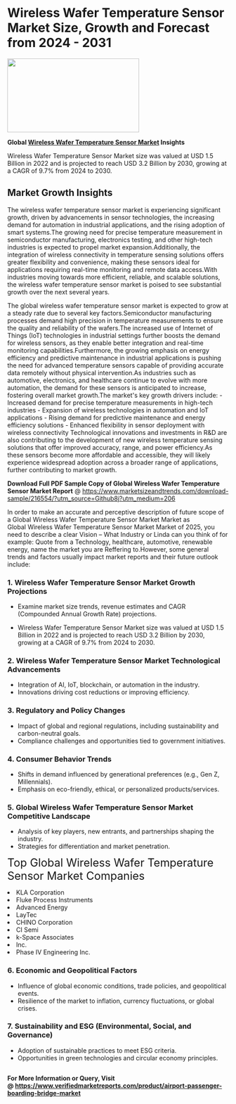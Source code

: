 <H1>Wireless Wafer Temperature Sensor Market Size, Growth and Forecast from 2024 - 2031</H1><img class="aligncenter size-medium wp-image-584254" src="https://thirdeyenews.in/wp-content/uploads/2024/09/Global-Market-Research-300x168.jpeg" alt="" width="300" height="168" /><p><strong>Global&nbsp;<a href="https://www.marketsizeandtrends.com/download-sample/216554/?utm_source=Github8j?utm_medium=206">Wireless Wafer Temperature Sensor Market</a> Insights</strong></p><p>Wireless Wafer Temperature Sensor Market size was valued at USD 1.5 Billion in 2022 and is projected to reach USD 3.2 Billion by 2030, growing at a CAGR of 9.7% from 2024 to 2030.</p><p><h2>Market Growth Insights</h2> <p>The wireless wafer temperature sensor market is experiencing significant growth, driven by advancements in sensor technologies, the increasing demand for automation in industrial applications, and the rising adoption of smart systems.The growing need for precise temperature measurement in semiconductor manufacturing, electronics testing, and other high-tech industries is expected to propel market expansion.Additionally, the integration of wireless connectivity in temperature sensing solutions offers greater flexibility and convenience, making these sensors ideal for applications requiring real-time monitoring and remote data access.With industries moving towards more efficient, reliable, and scalable solutions, the wireless wafer temperature sensor market is poised to see substantial growth over the next several years.</p> <p>The global wireless wafer temperature sensor market is expected to grow at a steady rate due to several key factors.Semiconductor manufacturing processes demand high precision in temperature measurements to ensure the quality and reliability of the wafers.The increased use of Internet of Things (IoT) technologies in industrial settings further boosts the demand for wireless sensors, as they enable better integration and real-time monitoring capabilities.Furthermore, the growing emphasis on energy efficiency and predictive maintenance in industrial applications is pushing the need for advanced temperature sensors capable of providing accurate data remotely without physical intervention.As industries such as automotive, electronics, and healthcare continue to evolve with more automation, the demand for these sensors is anticipated to increase, fostering overall market growth.The market's key growth drivers include: - Increased demand for precise temperature measurements in high-tech industries - Expansion of wireless technologies in automation and IoT applications - Rising demand for predictive maintenance and energy efficiency solutions - Enhanced flexibility in sensor deployment with wireless connectivity Technological innovations and investments in R&D are also contributing to the development of new wireless temperature sensing solutions that offer improved accuracy, range, and power efficiency.As these sensors become more affordable and accessible, they will likely experience widespread adoption across a broader range of applications, further contributing to market growth.<p><span class=""><strong>Download Full PDF Sample Copy of Global Wireless Wafer Temperature Sensor Market Report</strong> @ <a href="https://www.marketsizeandtrends.com/download-sample/216554/?utm_source=Github8j?utm_medium=206" target="_blank">https://www.marketsizeandtrends.com/download-sample/216554/?utm_source=Github8j?utm_medium=206</a></span></p><p>In order to make an accurate and perceptive description of future scope of a Global&nbsp;Wireless Wafer Temperature Sensor Market Market as Global&nbsp;Wireless Wafer Temperature Sensor Market Market of 2025, you need to describe a clear Vision &ndash; What Industry or Linda can you think of for example: Quote from a Technology, healthcare, automotive, renewable energy, name the market you are Reffering to.However, some general trends and factors usually impact market reports and their future outlook include:</p><h3>1.&nbsp;<strong>Wireless Wafer Temperature Sensor Market Growth Projections</strong></h3><ul><li>Examine market size trends, revenue estimates and CAGR (Compounded Annual Growth Rate) projections.</li><li><p>Wireless Wafer Temperature Sensor Market size was valued at USD 1.5 Billion in 2022 and is projected to reach USD 3.2 Billion by 2030, growing at a CAGR of 9.7% from 2024 to 2030.</p></li></ul><h3>2.&nbsp;<strong>Wireless Wafer Temperature Sensor Market Technological Advancements</strong></h3><ul><li>Integration of AI, IoT, blockchain, or automation in the industry.</li><li>Innovations driving cost reductions or improving efficiency.</li></ul><h3>3.&nbsp;<strong>Regulatory and Policy Changes</strong></h3><ul><li>Impact of global and regional regulations, including sustainability and carbon-neutral goals.</li><li>Compliance challenges and opportunities tied to government initiatives.</li></ul><h3>4.&nbsp;<strong>Consumer Behavior Trends</strong></h3><ul><li>Shifts in demand influenced by generational preferences (e.g., Gen Z, Millennials).</li><li>Emphasis on eco-friendly, ethical, or personalized products/services.</li></ul><h3>5.&nbsp;<strong>Global Wireless Wafer Temperature Sensor Market Competitive Landscape</strong></h3><ul><li>Analysis of key players, new entrants, and partnerships shaping the industry.</li><li>Strategies for differentiation and market penetration.</li></ul><p data-pm-slice="1 1 []"><span style="color: inherit; font-family: inherit; font-size: 25px;">Top Global Wireless Wafer Temperature Sensor Market Companies</span></p><div class="" data-test-id=""><p><li>KLA Corporation</li><li> Fluke Process Instruments</li><li> Advanced Energy</li><li> LayTec</li><li> CHINO Corporation</li><li> CI Semi</li><li> k-Space Associates</li><li> Inc.</li><li> Phase IV Engineering Inc.</li></p></div><h3>6.&nbsp;<strong>Economic and Geopolitical Factors</strong></h3><ul><li>Influence of global economic conditions, trade policies, and geopolitical events.</li><li>Resilience of the market to inflation, currency fluctuations, or global crises.</li></ul><h3>7.&nbsp;<strong>Sustainability and ESG (Environmental, Social, and Governance)</strong></h3><ul><li>Adoption of sustainable practices to meet ESG criteria.</li><li>Opportunities in green technologies and circular economy principles.</li></ul><h2><strong style="font-size: 14px;">For More Information or Query, Visit @&nbsp;</strong><a style="background-color: #ffffff; font-size: 14px;" href="https://www.marketsizeandtrends.com/report/wireless-wafer-temperature-sensor-market/" target="_blank">https://www.verifiedmarketreports.com/product/airport-passenger-boarding-bridge-market</a></h2>